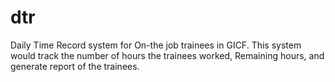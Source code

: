 # dtr
Daily Time Record system for On-the job trainees in GICF. This system would track the number of hours the trainees worked, Remaining hours, and generate report of the trainees.
